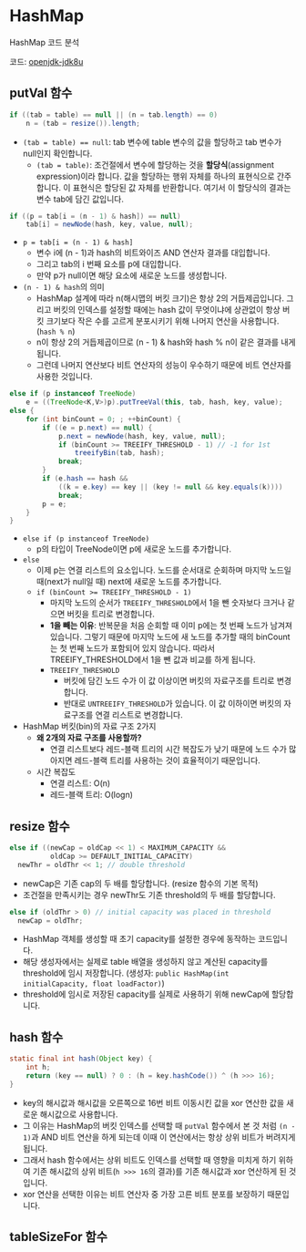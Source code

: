 # HashMap

HashMap 코드 분석

코드: [openjdk-jdk8u](https://github.com/AdoptOpenJDK/openjdk-jdk8u/blob/master/jdk/src/share/classes/java/util/HashMap.java)

## putVal 함수

```java
if ((tab = table) == null || (n = tab.length) == 0)
    n = (tab = resize()).length;
```

- `(tab = table) == null`: tab 변수에 table 변수의 값을 할당하고 tab 변수가 null인지 확인합니다.
  - `(tab = table)`: 조건절에서 변수에 할당하는 것을 **할당식**(assignment expression)이라 합니다. 값을 할당하는 행위 자체를 하나의 표현식으로 간주합니다. 이 표현식은 할당된 값 자체를 반환합니다. 여기서 이 할당식의 결과는 변수 tab에 담긴 값입니다.

```java
if ((p = tab[i = (n - 1) & hash]) == null)
    tab[i] = newNode(hash, key, value, null);
```

- `p = tab[i = (n - 1) & hash]`
  - 변수 i에 (n - 1)과 hash의 비트와이즈 AND 연산자 결과를 대입합니다.
  - 그리고 tab의 i 번째 요소를 p에 대입합니다.
  - 만약 p가 null이면 해당 요소에 새로운 노드를 생성합니다.
- `(n - 1) & hash`의 의미
  - HashMap 설계에 따라 n(해시맵의 버킷 크기)은 항상 2의 거듭제곱입니다. 그리고 버킷의 인덱스를 설정할 때에는 hash 값이 무엇이냐에 상관없이 항상 버킷 크기보다 작은 수를 고르게 분포시키기 위해 나머지 연산을 사용합니다. (`hash % n`)
  - n이 항상 2의 거듭제곱이므로 (n - 1) & hash와 hash % n이 같은 결과를 내게 됩니다.
  - 그런데 나머지 연산보다 비트 연산자의 성능이 우수하기 때문에 비트 연산자를 사용한 것입니다.

```java
else if (p instanceof TreeNode)
    e = ((TreeNode<K,V>)p).putTreeVal(this, tab, hash, key, value);
else {
    for (int binCount = 0; ; ++binCount) {
        if ((e = p.next) == null) {
            p.next = newNode(hash, key, value, null);
            if (binCount >= TREEIFY_THRESHOLD - 1) // -1 for 1st
                treeifyBin(tab, hash);
            break;
        }
        if (e.hash == hash &&
            ((k = e.key) == key || (key != null && key.equals(k))))
            break;
        p = e;
    }
}
```

- `else if (p instanceof TreeNode)`
  - p의 타입이 TreeNode이면 p에 새로운 노드를 추가합니다.
- `else`
  - 이제 p는 연결 리스트의 요소입니다. 노드를 순서대로 순회하며 마지막 노드일 때(next가 null일 때) next에 새로운 노드를 추가합니다.
  - `if (binCount >= TREEIFY_THRESHOLD - 1)`
    - 마지막 노드의 순서가 `TREEIFY_THRESHOLD`에서 1을 뺀 숫자보다 크거나 같으면 버킷을 트리로 변경합니다.
    - **1을 빼는 이유**: 반복문을 처음 순회할 때 이미 p에는 첫 번째 노드가 남겨져 있습니다. 그렇기 때문에 마지막 노드에 새 노드를 추가할 때의 binCount는 첫 번째 노드가 포함되어 있지 않습니다. 따라서 TREEIFY_THRESHOLD에서 1을 뺀 값과 비교를 하게 됩니다.
    - `TREEIFY_THRESHOLD`
      - 버킷에 담긴 노드 수가 이 값 이상이면 버킷의 자료구조를 트리로 변경합니다.
      - 반대로 `UNTREEIFY_THRESHOLD`가 있습니다. 이 값 이하이면 버킷의 자료구조를 연결 리스트로 변경합니다.
- HashMap 버킷(bin)의 자료 구조 2가지
  - **왜 2개의 자료 구조를 사용할까?**
    - 연결 리스트보다 레드-블랙 트리의 시간 복잡도가 낮기 때문에 노드 수가 많아지면 레드-블랙 트리를 사용하는 것이 효율적이기 때문입니다.
  - 시간 복잡도
    - 연결 리스트: O(n)
    - 레드-블랙 트리: O(logn)

## resize 함수

```java
else if ((newCap = oldCap << 1) < MAXIMUM_CAPACITY &&
          oldCap >= DEFAULT_INITIAL_CAPACITY)
  newThr = oldThr << 1; // double threshold
```

- newCap은 기존 cap의 두 배를 할당합니다. (resize 함수의 기본 목적)
- 조건절을 만족시키는 경우 newThr도 기존 threshold의 두 배를 할당합니다.

```java
else if (oldThr > 0) // initial capacity was placed in threshold
  newCap = oldThr;
```

- HashMap 객체를 생성할 때 초기 capacity를 설정한 경우에 동작하는 코드입니다.
- 해당 생성자에서는 실제로 table 배열을 생성하지 않고 계산된 capacity를 threshold에 임시 저장합니다. (생성자: `public HashMap(int initialCapacity, float loadFactor)`)
- threshold에 임시로 저장된 capacity를 실제로 사용하기 위해 newCap에 할당합니다.

## hash 함수

```java
static final int hash(Object key) {
    int h;
    return (key == null) ? 0 : (h = key.hashCode()) ^ (h >>> 16);
}
```

- key의 해시값과 해시값을 오른쪽으로 16번 비트 이동시킨 값을 xor 연산한 값을 새로운 해시값으로 사용합니다.
- 그 이유는 HashMap의 버킷 인덱스를 선택할 때 `putVal` 함수에서 본 것 처럼 `(n - 1)`과 AND 비트 연산을 하게 되는데 이때 이 연산에서는 항상 상위 비트가 버려지게 됩니다.
- 그래서 hash 함수에서는 상위 비트도 인덱스를 선택할 때 영향을 미치게 하기 위하여 기존 해시값의 상위 비트(`h >>> 16`의 결과)를 기존 해시값과 xor 연산하게 된 것입니다.
- xor 연산을 선택한 이유는 비트 연산자 중 가장 고른 비트 분포를 보장하기 때문입니다.

## tableSizeFor 함수
